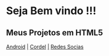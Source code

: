 <body>
    <main>
        <div id="div-main">
            <h1>Seja Bem vindo !!!</h1>
            <h2>Meus Projetos em HTML5</h2>
            <div id="links">
                <a href="https://github.com/GustavOnX/Projetos/tree/main/Android" target="_blank">Android</a>
                <a href="">|</a>
                <a href="https://github.com/GustavOnX/Projetos/tree/main/Projeto-cordel">Cordel</a>
                <a href="">|</a>
                <a href="https://github.com/GustavOnX/Projetos/tree/main/Redes%20sociais">Redes Socias</a>
            </div>
        </div>
    </main>
</body>
</html>
